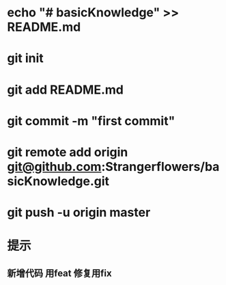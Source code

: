 # echo "# basicKnowledge" >> README.md
# git init
# git add README.md
# git commit -m "first commit"
# git remote add origin git@github.com:Strangerflowers/basicKnowledge.git
# git push -u origin master

# 提示
## 新增代码  用feat  修复用fix

